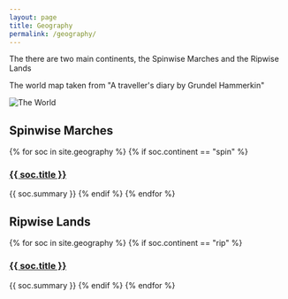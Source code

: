 ```yaml
---
layout: page
title: Geography
permalink: /geography/
---
```


The there are two main continents, the Spinwise Marches and the Ripwise Lands

The world map taken from "A traveller's diary by Grundel Hammerkin"

![The World](/assets/full-world-map.jpg)

<h2>Spinwise Marches</h2>

{% for soc in site.geography %}
{% if soc.continent == "spin" %}
<h3><a href="{{ soc.url }}">{{ soc.title }}</a></h3>
{{ soc.summary }}
{% endif %}
{% endfor %}

<h2>Ripwise Lands</h2>

{% for soc in site.geography %}
{% if soc.continent == "rip" %}
<h3><a href="{{ soc.url }}">{{ soc.title }}</a></h3>
{{ soc.summary }}
{% endif %}
{% endfor %}
